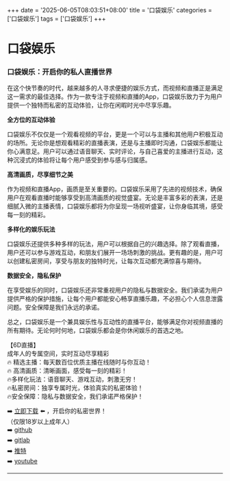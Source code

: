 +++
date = '2025-06-05T08:03:51+08:00'
title = '口袋娱乐'
categories = ['口袋娱乐']
tags = ['口袋娱乐']
+++

# 口袋娱乐

### 口袋娱乐：开启你的私人直播世界

在这个快节奏的时代，越来越多的人寻求便捷的娱乐方式，而视频和直播正是满足这一需求的最佳选择。作为一款专注于视频和直播的App，口袋娱乐致力于为用户提供一个独特而私密的互动体验，让你在闲暇时光中尽享乐趣。

**全方位的互动体验**

口袋娱乐不仅仅是一个观看视频的平台，更是一个可以与主播和其他用户积极互动的场所。无论你是想观看精彩的直播表演，还是与主播即时沟通，口袋娱乐都能让你心满意足。用户可以通过语音聊天、实时评论，与自己喜爱的主播进行互动，这种沉浸式的体验将让每个用户感受到参与感与归属感。

**高清画质，尽享细节之美**

作为视频和直播App，画质是至关重要的。口袋娱乐采用了先进的视频技术，确保用户在观看直播时能够享受到高清画质的视觉盛宴。无论是丰富多彩的表演，还是细腻入微的主播表情，口袋娱乐都将为你呈现一场视听盛宴，让你身临其境，感受每一刻的精彩。

**多样化的娱乐玩法**

口袋娱乐还提供多种多样的玩法，用户可以根据自己的兴趣选择。除了观看直播，用户还可以参与游戏互动，和朋友们展开一场场刺激的挑战。更有趣的是，用户可以创建私密房间，享受与朋友的独特时光，让每次互动都充满惊喜与期待。

**数据安全，隐私保护**

在享受娱乐的同时，口袋娱乐还非常重视用户的隐私与数据安全。我们承诺为用户提供严格的保护措施，让每个用户都能安心畅享直播乐趣，不必担心个人信息泄露问题。安全保障是我们永远的承诺。

总之，口袋娱乐是一个兼具娱乐性与互动性的直播平台，能够满足你对视频直播的所有期待。无论何时何地，口袋娱乐都会是你休闲娱乐的首选之地。

【6D直播】  
成年人的专属空间，实时互动尽享精彩  
🔥 精选主播：每天数百位优质主播在线随时与你互动！  
🔥 高清画质：清晰画面，感受每一刻的精彩！  
🔥多样化玩法：语音聊天、游戏互动，刺激无穷！  
🔥私密房间：独享专属时光，体验真实的私密体验！  
🔥安全保障：隐私与数据安全，我们承诺严格保护！  

➡️ [立即下载](https://down123.s3.ap-east-1.amazonaws.com/down/down.html?channelCode=blog) ⬅️ ，开启你的私密世界！  
（仅限18岁以上成年人）  
➡️ [github](https://aldult-live.github.io/)  
➡️ [gitlab](https://seo-09598d.gitlab.io/)  
➡️ [推特](https://x.com/wegame33)  
➡️ [youtube](https://www.youtube.com/@6Dlive)  

---
